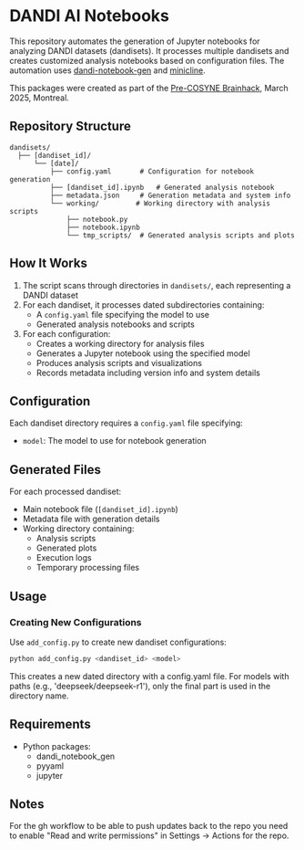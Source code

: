 # DANDI AI Notebooks

This repository automates the generation of Jupyter notebooks for analyzing DANDI datasets (dandisets). It processes multiple dandisets and creates customized analysis notebooks based on configuration files. The automation uses [dandi-notebook-gen](https://github.com/magland/dandi-notebook-gen) and [minicline](https://github.com/magland/minicline).

This packages were created as part of the [Pre-COSYNE Brainhack](https://pre-cosyne-brainhack.github.io/hackathon2025/posts/about/), March 2025, Montreal.

## Repository Structure

```
dandisets/
  ├── [dandiset_id]/
      └── [date]/
          ├── config.yaml       # Configuration for notebook generation
          ├── [dandiset_id].ipynb   # Generated analysis notebook
          ├── metadata.json     # Generation metadata and system info
          └── working/         # Working directory with analysis scripts
              ├── notebook.py
              ├── notebook.ipynb
              └── tmp_scripts/  # Generated analysis scripts and plots
```

## How It Works

1. The script scans through directories in `dandisets/`, each representing a DANDI dataset
2. For each dandiset, it processes dated subdirectories containing:
   - A `config.yaml` file specifying the model to use
   - Generated analysis notebooks and scripts
3. For each configuration:
   - Creates a working directory for analysis files
   - Generates a Jupyter notebook using the specified model
   - Produces analysis scripts and visualizations
   - Records metadata including version info and system details

## Configuration

Each dandiset directory requires a `config.yaml` file specifying:
- `model`: The model to use for notebook generation

## Generated Files

For each processed dandiset:
- Main notebook file (`[dandiset_id].ipynb`)
- Metadata file with generation details
- Working directory containing:
  - Analysis scripts
  - Generated plots
  - Execution logs
  - Temporary processing files

## Usage

### Creating New Configurations

Use `add_config.py` to create new dandiset configurations:

```bash
python add_config.py <dandiset_id> <model>
```

This creates a new dated directory with a config.yaml file. For models with paths (e.g., 'deepseek/deepseek-r1'), only the final part is used in the directory name.

## Requirements

- Python packages:
  - dandi_notebook_gen
  - pyyaml
  - jupyter

## Notes

For the gh workflow to be able to push updates back to the repo you need to enable "Read and write permissions" in Settings -> Actions for the repo.
